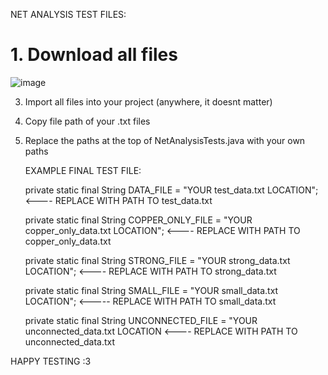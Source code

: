 NET ANALYSIS TEST FILES:
# 1. Download all files
   ![image](https://github.com/TylerRyan16/NetAnalysis-Tests/assets/92388210/271bc944-b1f3-4343-acdb-bc3e3a4ff1da)

3. Import all files into your project (anywhere, it doesnt matter)
4. Copy file path of your .txt files
5. Replace the paths at the top of NetAnalysisTests.java with your own paths

   EXAMPLE FINAL TEST FILE:

      private static final String DATA_FILE = "YOUR test_data.txt LOCATION";  <---- REPLACE WITH PATH TO test_data.txt
  
      private static final String COPPER_ONLY_FILE = "YOUR copper_only_data.txt LOCATION"; <---- REPLACE WITH PATH TO copper_only_data.txt

      private static final String STRONG_FILE = "YOUR strong_data.txt LOCATION"; <---- REPLACE WITH PATH TO strong_data.txt
      
      private static final String SMALL_FILE = "YOUR small_data.txt LOCATION"; <----- REPLACE WITH PATH TO small_data.txt

      private static final String UNCONNECTED_FILE = "YOUR unconnected_data.txt LOCATION <---- REPLACE WITH PATH TO unconnected_data.txt


HAPPY TESTING :3
